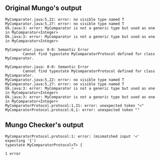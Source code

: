 ## Original Mungo's output

```
MyComparator.java:5,22: error: no visible type named T
MyComparator.java:5,27: error: no visible type named T
Ok.java:3: error: MyComparator is not a generic type but used as one in MyComparator<Integer>
Ok.java:3: error: MyComparator is not a generic type but used as one in MyComparator<Integer>

MyComparator.java: 0-0: Semantic Error
		Cannot find typestate MyComparatorProtocol defined for class MyComparator.

MyComparator.java: 0-0: Semantic Error
		Cannot find typestate MyComparatorProtocol defined for class MyComparator.
MyComparator.java:5,22: error: no visible type named T
MyComparator.java:5,27: error: no visible type named T
Ok.java:3: error: MyComparator is not a generic type but used as one in MyComparator<Integer>
Ok.java:3: error: MyComparator is not a generic type but used as one in MyComparator<Integer>
MyComparatorProtocol.protocol:1,31: error: unexpected token "<"
MyComparatorProtocol.protocol:6,1: error: unexpected token ""```

## Mungo Checker's output

```
MyComparatorProtocol.protocol:1: error: (mismatched input '<' expecting '{')
typestate MyComparatorProtocol<T> {
                              ^
1 error```
